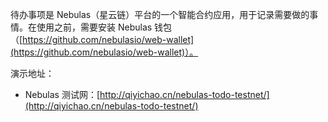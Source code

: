 待办事项是 Nebulas（星云链）平台的一个智能合约应用，用于记录需要做的事情。在使用之前，需要安装 Nebulas 钱包（[https://github.com/nebulasio/web-wallet](https://github.com/nebulasio/web-wallet)）。

演示地址：

 - Nebulas 测试网：[http://qiyichao.cn/nebulas-todo-testnet/](http://qiyichao.cn/nebulas-todo-testnet/)
 